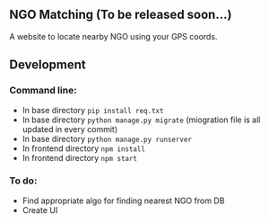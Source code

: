 ## NGO Matching (To be released soon...)
A website to locate nearby NGO using your GPS coords.

## Development
### Command line:
- In base directory `pip install req.txt`
- In base directory `python manage.py migrate` (miogration file is all updated in every commit)
- In base directory `python manage.py runserver`
- In frontend directory `npm install`
- In frontend directory `npm start`

### To do:
- Find appropriate algo for finding nearest NGO from DB
- Create UI
